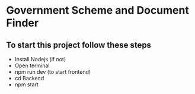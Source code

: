 <h1>Government Scheme and Document Finder </h1>
<h2>To start this project follow these steps</h2>
<ul>
  <li>Install Nodejs (if not)</li>
  <li>Open terminal</li>
  <li>npm run dev (to start frontend)</li>
  <li>cd Backend</li>
  <li>npm start</li>
</ul>
